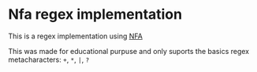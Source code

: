 # Nfa regex implementation

This is a regex implementation using [NFA](https://en.wikipedia.org/wiki/Nondeterministic_finite_automaton) 

This was made for educational purpuse and only suports the basics regex metacharacters: ```+```, ```*```, ```|```, ```?```
